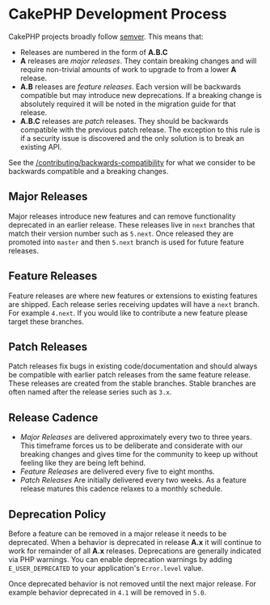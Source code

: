 # CakePHP Development Process

CakePHP projects broadly follow [semver](https://semver.org/). This means that:

- Releases are numbered in the form of **A.B.C**
- **A** releases are *major releases*. They contain breaking changes and will
  require non-trivial amounts of work to upgrade to from a lower **A** release.
- **A.B** releases are *feature releases*. Each version will be backwards
  compatible but may introduce new deprecations. If a breaking change is
  absolutely required it will be noted in the migration guide for that release.
- **A.B.C** releases are *patch* releases. They should be backwards compatible
  with the previous patch release. The exception to this rule is if a security
  issue is discovered and the only solution is to break an existing API.

See the [/contributing/backwards-compatibility](contributing/backwards-compatibility.md) for what we consider to be
backwards compatible and a breaking changes.

## Major Releases

Major releases introduce new features and can remove functionality deprecated in
an earlier release. These releases live in `next` branches that match their
version number such as `5.next`. Once released they are promoted into `master`
and then `5.next` branch is used for future feature releases.

## Feature Releases

Feature releases are where new features or extensions to existing features are
shipped. Each release series receiving updates will have a `next` branch. For
example `4.next`. If you would like to contribute a new feature please target
these branches.

## Patch Releases

Patch releases fix bugs in existing code/documentation and should always be
compatible with earlier patch releases from the same feature release. These
releases are created from the stable branches. Stable branches are often named
after the release series such as `3.x`.

## Release Cadence

- *Major Releases* are delivered approximately every two to three years. This timeframe
  forces us to be deliberate and considerate with our breaking changes and gives
  time for the community to keep up without feeling like they are being left
  behind.
- *Feature Releases* are delivered every five to eight months.
- *Patch Releases* Are initially delivered every two weeks. As a feature release
  matures this cadence relaxes to a monthly schedule.

## Deprecation Policy

Before a feature can be removed in a major release it needs to be deprecated.
When a behavior is deprecated in release **A.x** it will continue to work for
remainder of all **A.x** releases. Deprecations are generally indicated via PHP
warnings. You can enable deprecation warnings by adding `E_USER_DEPRECATED` to
your application's `Error.level` value.

Once deprecated behavior is not removed until the next major release. For
example behavior deprecated in `4.1` will be removed in `5.0`.
